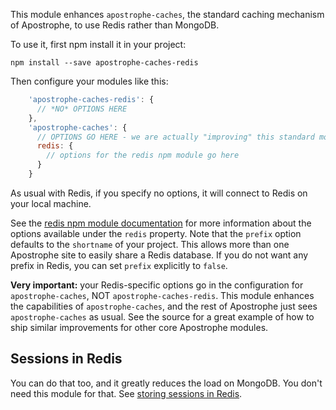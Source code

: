 This module enhances `apostrophe-caches`, the standard caching mechanism of Apostrophe, to use Redis rather than MongoDB.

To use it, first npm install it in your project:

```
npm install --save apostrophe-caches-redis
```

Then configure your modules like this:

```javascript
    'apostrophe-caches-redis': {
      // *NO* OPTIONS HERE
    },
    'apostrophe-caches': {
      // OPTIONS GO HERE - we are actually "improving" this standard module
      redis: {
        // options for the redis npm module go here
      }
    }
```

As usual with Redis, if you specify no options, it will connect to Redis on your local machine.

See the [redis npm module documentation](https://www.npmjs.com/package/redis) for more information about the options available under the `redis` property. Note that the `prefix` option defaults to the `shortname` of your project. This allows more than one Apostrophe site to easily share a Redis database. If you do not want any prefix in Redis, you can set `prefix` explicitly to `false`.

**Very important:** your Redis-specific options go in the configuration for `apostrophe-caches`, NOT `apostrophe-caches-redis`. This module enhances the capabilities of `apostrophe-caches`, and the rest of Apostrophe just sees `apostrophe-caches` as usual. See the source for a great example of how to ship similar improvements for other core Apostrophe modules.

## Sessions in Redis

You can do that too, and it greatly reduces the load on MongoDB. You don't need this module for that. See [storing sessions in Redis](http://apostrophecms.org/docs/tutorials/howtos/storing-sessions-in-redis.html).
